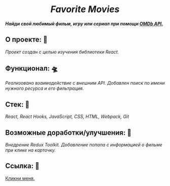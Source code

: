 <h1 align=center><i>Favorite Movies</i></h1>

#### _Найди свой любимый фильм, игру или сериал при помощи [OMDb API.](https://www.omdbapi.com/)_

## О проекте: :thought_balloon:

_Проект создан с целью изучения библиотеки React._

## Функционал: :flying_saucer:

_Реализовано взаимодействие с внешним API. Добавлен поиск по имени нужного ресурса и его фильтрация._

## Стек: :wrench:

_React, React Hooks, JavaScript, CSS, HTML, Webpack, Git_

## Возможные доработки/улучшения: :construction:

_Внедрение Redux Toolkit. Добавление попапа с информацией о фильме при клике на карточку._

## Ссылка: :eyes:

[Кликни меня.](https://guzzlerx.github.io/favorite-movies/)


